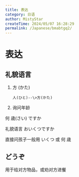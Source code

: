 ```yaml
---
title: 表达
category: 日语
author: MistyStar
createTime: 2024/05/07 16:28:29
permalink: /Japanese/bmabtgq2/
---
```

# 表达

## 礼貌语言

1. 方 (かた)

       人(ひと)--\>方(かた)

2. 询问年龄

何 歳(さい) ですか

礼貌语言 おいくつですか

直接问孩子一般用 いくつ  或 何 歳



## どうぞ

用于给对方物品，或劝对方进餐



